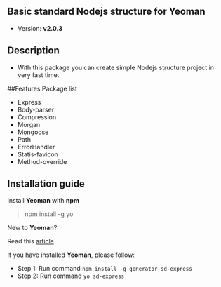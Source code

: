 ## Basic standard Nodejs structure for Yeoman
- Version: **v2.0.3**

## Description
- With this package you can create simple Nodejs structure project in very fast time.

##Features
Package list

+ Express
+ Body-parser
+ Compression
+ Morgan
+ Mongoose
+ Path
+ ErrorHandler
+ Statis-favicon
+ Method-override

## Installation guide

Install **Yeoman** with **npm**
> npm install -g yo

New to **Yeoman**?

Read this [article](http://yeoman.io/learning/)

If you have installed **Yeoman**, please follow:
- Step 1: Run command `npm install -g generator-sd-express`
- Step 2: Run command `yo sd-express`
